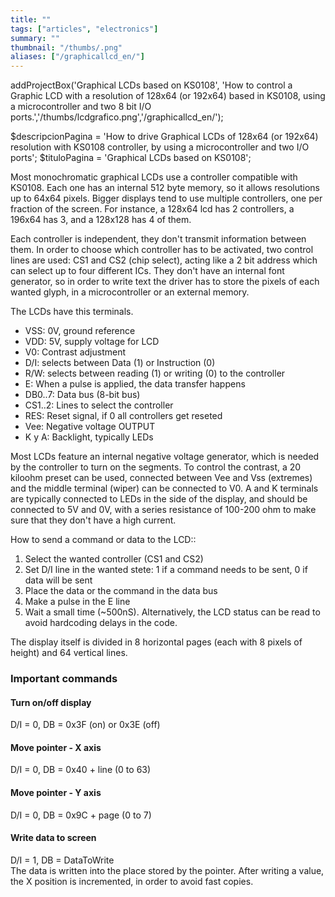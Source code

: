 ```yaml
---
title: ""
tags: ["articles", "electronics"]
summary: ""
thumbnail: "/thumbs/.png"
aliases: ["/graphicallcd_en/"]
---
```

addProjectBox('Graphical LCDs based on KS0108', 'How to control a Graphic LCD with a resolution of 128x64 (or 192x64) based in KS0108, using a microcontroller and two 8 bit I/O ports.','/thumbs/lcdgrafico.png','/graphicallcd_en/');

$descripcionPagina = 'How to drive Graphical LCDs of 128x64 (or 192x64) resolution with KS0108 controller, by using a microcontroller and two I/O ports';
	$tituloPagina = 'Graphical LCDs based on KS0108';
<p>Most monochromatic graphical LCDs use a controller compatible with KS0108. Each one has an internal 512 byte memory, so it allows resolutions up to 64x64 pixels. Bigger displays tend to use multiple controllers, one per fraction of the screen. For instance, a 128x64 lcd has 2 controllers, a 196x64 has 3, and a 128x128 has 4 of them.</p>
<p>Each controller is independent, they don't transmit information between them. In order to choose which controller has to be activated, two control lines are used: CS1 and CS2 (chip select), acting like a 2 bit address which can select up to four different ICs. They don't have an internal font generator, so in order to write text the driver has to store the pixels of each wanted glyph, in a microcontroller or an external memory.</p>
<p>The LCDs have this terminals.
	<ul>
		<li>VSS: 0V, ground reference</li>
		<li>VDD: 5V, supply voltage for LCD</li>
		<li>V0: Contrast adjustment</li>
		<li>D/I: selects between Data (1) or Instruction (0)</li>
		<li>R/W: selects between reading (1) or writing (0) to the controller</li>
		<li>E: When a pulse is applied, the data transfer happens</li>
		<li>DB0..7: Data bus (8-bit bus)</li>
		<li>CS1..2: Lines to select the controller</li>
		<li>RES: Reset signal, if 0 all controllers get reseted</li>
		<li>Vee: Negative voltage OUTPUT</li>
		<li>K y A: Backlight, typically LEDs</li>
	</ul>
</p>
<p>Most LCDs feature an internal negative voltage generator, which is needed by the controller to turn on the segments. To control the contrast, a 20 kiloohm preset can be used, connected between Vee and Vss (extremes) and the middle terminal (wiper) can be connected to V0. A and K terminals are typically connected to LEDs in the side of the display, and should be connected to 5V and 0V, with a series resistance of 100-200 ohm to make sure that they don't have a high current.</p>
<p>How to send a command or data to the LCD::
	<ol>
		<li>Select the wanted controller (CS1 and CS2)</li>
		<li>Set D/I line in the wanted stete: 1 if a command needs to be sent, 0 if data will be sent</li>
		<li>Place the data or the command in the data bus</li>
		<li>Make a pulse in the E line</li>
		<li>Wait a small time (~500nS). Alternatively, the LCD status can be read to avoid hardcoding delays in the code.</li>
	</ol>
</p>
<p>The display itself is divided in 8 horizontal pages (each with 8 pixels of height) and 64 vertical lines.</p>
<h3>Important commands</h3>
<h4>Turn on/off display</h4>
<p>D/I = 0, DB = 0x3F (on) or 0x3E (off)</p>
<h4>Move pointer - X axis</h4>
<p>D/I = 0, DB = 0x40 + line (0 to 63)</p>
<h4>Move pointer - Y axis</h4>
<p>D/I = 0, DB = 0x9C + page (0 to 7)</p>
<h4>Write data to screen</h4>
<p>D/I = 1, DB = DataToWrite<br/>The data is written into the place stored by the pointer. After writing a value, the X position is incremented, in order to avoid fast copies.</p>
